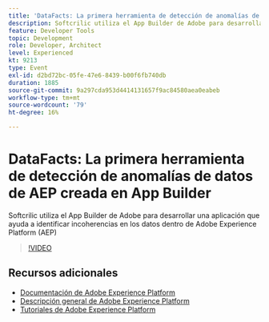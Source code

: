 ```yaml
---
title: 'DataFacts: La primera herramienta de detección de anomalías de datos de AEP creada en App Builder'
description: Softcrilic utiliza el App Builder de Adobe para desarrollar una aplicación que ayuda a identificar incoherencias en los datos dentro de Adobe Experience Platform (AEP)
feature: Developer Tools
topic: Development
role: Developer, Architect
level: Experienced
kt: 9213
type: Event
exl-id: d2bd72bc-05fe-47e6-8439-b00f6fb740db
duration: 1885
source-git-commit: 9a297cda953d4414131657f9ac84580aea0eabeb
workflow-type: tm+mt
source-wordcount: '79'
ht-degree: 16%

---
```


# DataFacts: La primera herramienta de detección de anomalías de datos de AEP creada en App Builder

Softcrilic utiliza el App Builder de Adobe para desarrollar una aplicación que ayuda a identificar incoherencias en los datos dentro de Adobe Experience Platform (AEP)

>[!VIDEO](https://video.tv.adobe.com/v/337710/?quality=12&learn=on&hidetitle=true)

## Recursos adicionales

- [Documentación de Adobe Experience Platform](https://experienceleague.adobe.com/docs/experience-platform.html?lang=es)
- [Descripción general de Adobe Experience Platform](https://experienceleague.adobe.com/docs/experience-platform/landing/home.html?lang=es)
- [Tutoriales de Adobe Experience Platform](https://experienceleague.adobe.com/docs/platform-learn/tutorials/overview.html?lang=es)
